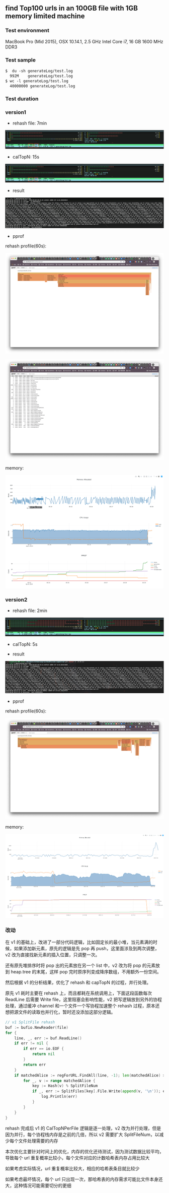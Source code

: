 ## find Top100 urls in an 100GB file with 1GB memory limited machine

### Test environment

MacBook Pro (Mid 2015), OSX 10.14.1, 2.5 GHz Intel Core i7, 16 GB 1600 MHz DDR3

### Test sample

```dash
$  du -sh generateLog/test.log
  992M    generateLog/test.log
$ wc -l generateLog/test.log
  40000000 generateLog/test.log
```

### Test duration

### version1

- rehash file: 7min

![ver1_1](image/ver1_rehash.png)

- calTopN: 15s

![ver1_2](image/ver1_calTopN.png)

- result

![ver1_result](image/ver1_result.png)

- pprof

rehash profile(60s):

![ver1_rehash_flamegraph](image/ver1_rehash_flamegraph.png)

![ver1_rehash_top](image/ver1_rehash_top.png)

memory:

![ver1_mem](image/ver1_memory.png)

### version2

- rehash file: 2min

![ver2_rehash](image/ver2_rehash.png)

- calTopN: 5s

- result

![ver2_result](image/ver2_result.png)

- pprof

rehash profile(60s):

![ver2_rehash_flamegraph](image/ver2_rehash_flamegraph.png)

memory:

![ver2_mem](image/ver2_memory.png)

### 改动

在 v1 的基础上，改进了一部分代码逻辑，比如固定长的最小堆，当元素满的时候，如果添加新元素，原先的逻辑是先 pop 再 push，这里面涉及到两次调整，v2 改为直接找新元素的插入位置，只调整一次。

还有原先堆排序时将 pop 出的元素放在另一个 list 中，v2 改为将 pop 的元素放到 heap.tree 的末尾，这样 pop 完时原序列变成降序数组，不用额外一份空间。

然后根据 v1 的分析结果，优化了 rehash 和 capTopN 的过程，并行处理。

原先 v1 耗时主要在 rehash 上，而且都耗在系统调用上，下面这段函数每次 ReadLine 后需要 Write file，这里阻塞会影响性能，v2 把写逻辑放到另外的协程处理，通过缓冲 channel 和一个文件一个写协程加速整个 rehash 过程，原本还想把源文件的读取也并行化，暂时还没添加这部分逻辑。

```go
// v1 SplitFile rehash
buf := bufio.NewReader(file)
for {
    line, _, err := buf.ReadLine()
    if err != nil {
        if err == io.EOF {
            return nil
        }
        return err
    }
    if matchedAlice := regForURL.FindAll(line, -1); len(matchedAlice) > 0 {
        for _, v := range matchedAlice {
            key := Hash(v) % SplitFileNum
            if _, err := SplitFiles[key].File.Write(append(v, '\n')); err != nil {
                log.Println(err)
            }
        }
    }
}
```

rehash 完成后 v1 的 CalTopNPerFile 逻辑是逐一处理，v2 改为并行处理，但是因为并行，每个协程栈内存是之前的几倍，所以 v2 需要扩大 SplitFileNum，以减少每个文件处理需要的内存

本次优化主要针对时间上的优化，内存的优化还待测试，因为测试数据比较平均，导致每个 url 重复概率比较小，每个文件对应的计数哈希表内存占用比较大

如果考虑实际情况，url 重复概率比较大，相应的哈希表条目就比较少

如果考虑最坏情况，每个 url 只出现一次，那哈希表的内存需求可能比文件本身还大，这种情况可能需要切分的更细
